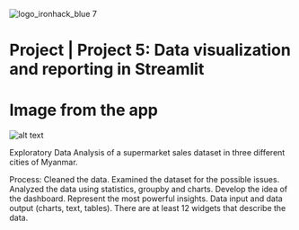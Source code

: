![logo_ironhack_blue 7](https://user-images.githubusercontent.com/23629340/40541063-a07a0a8a-601a-11e8-91b5-2f13e4e6b441.png)

# Project | Project 5: Data visualization and reporting in Streamlit


# Image from the app
![alt text](https://github.com/JaimeSastreCrespo/Ironhack_Paris_2022/blob/main/module_2/Project_Week_5/Screenshot%202022-11-13%20at%2020.13.10.png)



Exploratory Data Analysis of a supermarket sales dataset in three different cities of Myanmar. 

Process: Cleaned the data. Examined the dataset for the possible issues. Analyzed the data using statistics, groupby and charts. Develop the idea of the dashboard. Represent the most powerful insights. Data input and data output (charts, text, tables). There are at least 12 widgets that describe the data.


